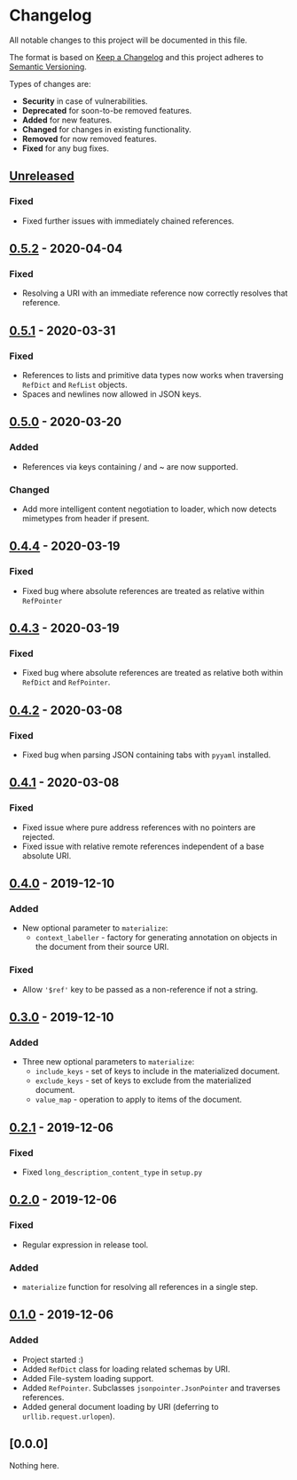 # Changelog
All notable changes to this project will be documented in this file.

The format is based on [Keep a Changelog] and this project adheres to
[Semantic Versioning].

Types of changes are:
* **Security** in case of vulnerabilities.
* **Deprecated** for soon-to-be removed features.
* **Added** for new features.
* **Changed** for changes in existing functionality.
* **Removed** for now removed features.
* **Fixed** for any bug fixes.

## [Unreleased]
### Fixed
* Fixed further issues with immediately chained references.

## [0.5.2] - 2020-04-04
### Fixed
* Resolving a URI with an immediate reference now correctly
  resolves that reference.

## [0.5.1] - 2020-03-31
### Fixed
* References to lists and primitive data types now works
  when traversing `RefDict` and `RefList` objects.
* Spaces and newlines now allowed in JSON keys.

## [0.5.0] - 2020-03-20
### Added
* References via keys containing / and ~ are now supported.

### Changed
* Add more intelligent content negotiation to loader, which now
  detects mimetypes from header if present.

## [0.4.4] - 2020-03-19
### Fixed
* Fixed bug where absolute references are treated as relative
  within `RefPointer`

## [0.4.3] - 2020-03-19
### Fixed
* Fixed bug where absolute references are treated as relative
  both within `RefDict` and `RefPointer`.

## [0.4.2] - 2020-03-08
### Fixed
* Fixed bug when parsing JSON containing tabs with `pyyaml`
  installed.

## [0.4.1] - 2020-03-08
### Fixed
* Fixed issue where pure address references with no pointers
  are rejected.
* Fixed issue with relative remote references independent of a
  base absolute URI.

## [0.4.0] - 2019-12-10
### Added
* New optional parameter to `materialize`:
    - `context_labeller` - factory for generating annotation on
      objects in the document from their source URI.

### Fixed
* Allow `'$ref'` key to be passed as a non-reference if not a
  string.

## [0.3.0] - 2019-12-10
### Added
* Three new optional parameters to `materialize`:
    - `include_keys` - set of keys to include in the materialized
      document.
    - `exclude_keys` - set of keys to exclude from the materialized
      document.
    - `value_map` - operation to apply to items of the document.

## [0.2.1] - 2019-12-06
### Fixed
* Fixed `long_description_content_type` in `setup.py`

## [0.2.0] - 2019-12-06
### Fixed
* Regular expression in release tool.

### Added
* `materialize` function for resolving all references in a single step.

## [0.1.0] - 2019-12-06
### Added
* Project started :)
* Added `RefDict` class for loading related schemas by URI.
* Added File-system loading support.
* Added `RefPointer`. Subclasses `jsonpointer.JsonPointer` and traverses
  references.
* Added general document loading by URI (deferring to
  `urllib.request.urlopen`).

## [0.0.0]
Nothing here.

[Unreleased]: http://github.com/jacksmith15/json-ref-dict/compare/0.5.2..HEAD
[0.5.2]: http://github.com/jacksmith15/json-ref-dict/compare/0.5.1..0.5.2
[0.5.1]: http://github.com/jacksmith15/json-ref-dict/compare/0.5.0..0.5.1
[0.5.0]: http://github.com/jacksmith15/json-ref-dict/compare/0.4.4..0.5.0
[0.4.4]: http://github.com/jacksmith15/json-ref-dict/compare/0.4.3..0.4.4
[0.4.3]: http://github.com/jacksmith15/json-ref-dict/compare/0.4.2..0.4.3
[0.4.2]: http://github.com/jacksmith15/json-ref-dict/compare/0.4.1..0.4.2
[0.4.1]: http://github.com/jacksmith15/json-ref-dict/compare/0.4.0..0.4.1
[0.4.0]: http://github.com/jacksmith15/json-ref-dict/compare/0.3.0..0.4.0
[0.3.0]: http://github.com/jacksmith15/json-ref-dict/compare/0.2.1..0.3.0
[0.2.1]: http://github.com/jacksmith15/json-ref-dict/compare/0.2.0..0.2.1
[0.2.0]: http://github.com/jacksmith15/json-ref-dict/compare/0.1.0..0.2.0
[0.1.0]: http://github.com/jacksmith15/json-ref-dict/compare/initial..0.1.0

[Keep a Changelog]: http://keepachangelog.com/en/1.0.0/
[Semantic Versioning]: http://semver.org/spec/v2.0.0.html
